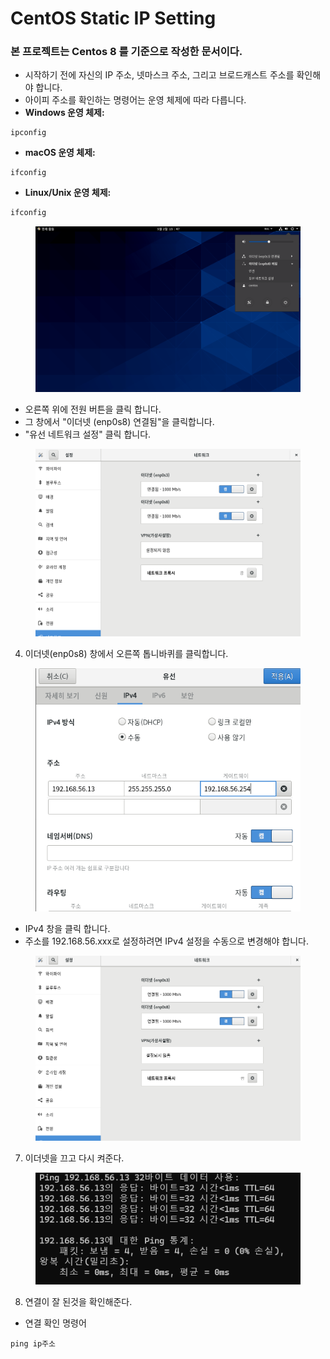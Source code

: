 # CentOS Static IP Setting

### 본 프로젝트는 Centos 8 를 기준으로 작성한 문서이다.

* 시작하기 전에 자신의 IP 주소, 넷마스크 주소, 그리고 브로드캐스트 주소를 확인해야 합니다.
* 아이피 주소를 확인하는 명령어는 운영 체제에 따라 다릅니다.&#x20;
* **Windows 운영 체제:**

```
ipconfig
```

* **macOS 운영 체제:**

```
ifconfig
```

* **Linux/Unix 운영 체제:**

```html
ifconfig
```

<figure><img src="../../.gitbook/assets/image (52).png" alt=""><figcaption></figcaption></figure>

* 오른쪽 위에 전원 버튼을 클릭 합니다.
* 그 창에서 "이더넷 (enp0s8) 연결됨"을 클릭합니다.
* "유선 네트워크 설정" 클릭 합니다.

<figure><img src="../../.gitbook/assets/image (54).png" alt=""><figcaption></figcaption></figure>

4. 이더넷(enp0s8) 창에서 오른쪽 톱니바퀴를 클릭합니다.

<figure><img src="../../.gitbook/assets/image (55).png" alt=""><figcaption></figcaption></figure>

* IPv4 창을 클릭 합니다.
* 주소를 192.168.56.xxx로 설정하려면 IPv4 설정을 수동으로 변경해야 합니다.

<figure><img src="../../.gitbook/assets/image (56).png" alt=""><figcaption></figcaption></figure>

7. 이더넷을 끄고 다시 켜준다.

<figure><img src="../../.gitbook/assets/image (57).png" alt=""><figcaption></figcaption></figure>

8. 연결이 잘 된것을 확인해준다.

* 연결 확인 명령어

```
ping ip주소
```
